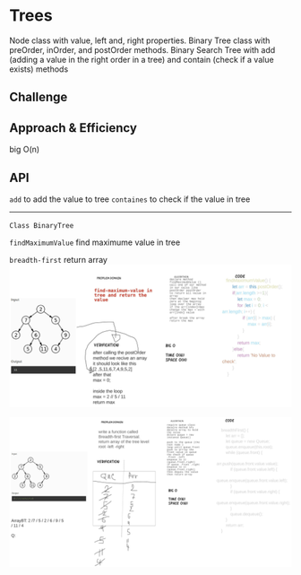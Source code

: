 # Trees
<!-- Short summary or background information -->

Node class with value, left and, right properties.
Binary Tree class with preOrder, inOrder, and postOrder methods.
Binary Search Tree with add (adding a value in the right order in a tree) and contain (check if a value exists) methods
## Challenge
<!-- Description of the challenge -->

## Approach & Efficiency
big O(n) 
## API
`add` to add the value to tree
`containes` to check if the value in tree

------------------------------------------

`Class BinaryTree` 

`findMaximumValue` find maximume value in tree 


`breadth-first` return array 
![](../assets/cc16.jpeg)

![](../assets/cc17.jpeg)